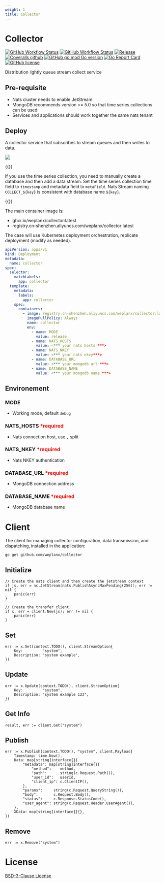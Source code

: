 ```yaml
---
weight: 1
title: Collector
---
```


# Collector

[![GitHub Workflow Status](https://img.shields.io/github/actions/workflow/status/weplanx/collector/release.yml?label=release&style=flat-square)](https://github.com/weplanx/collector/actions/workflows/release.yml)
[![GitHub Workflow Status](https://img.shields.io/github/actions/workflow/status/weplanx/collector/testing.yml?label=testing&style=flat-square)](https://github.com/weplanx/collector/actions/workflows/testing.yml)
[![Release](https://img.shields.io/github/v/release/weplanx/collector.svg?style=flat-square&include_prereleases)](https://github.com/weplanx/collector/releases)
[![Coveralls github](https://img.shields.io/coveralls/github/weplanx/collector.svg?style=flat-square)](https://coveralls.io/github/weplanx/collector)
[![GitHub go.mod Go version](https://img.shields.io/github/go-mod/go-version/weplanx/collector?style=flat-square)](https://github.com/weplanx/collector)
[![Go Report Card](https://goreportcard.com/badge/github.com/weplanx/collector?style=flat-square)](https://goreportcard.com/report/github.com/weplanx/collector)
[![GitHub license](https://img.shields.io/github/license/weplanx/collector?style=flat-square)](https://raw.githubusercontent.com/weplanx/collector/main/LICENSE)

Distribution lightly queue stream collect service

## Pre-requisite

- Nats cluster needs to enable JetStream
- MongoDB recommends version >= 5.0 so that time series collections can be used
- Services and applications should work together the same nats tenant

## Deploy

A collector service that subscribes to stream queues and then writes to data.

![](/images/extend/collector.png)

{{<hint info>}}

If you use the time series collection, you need to manually create a database and then add a data stream. 
Set the time series collection time field to `timestamp` and metadata field to `metaField`.
Nats Stream naming `COLLECT_${key}` is consistent with database name `${key}`.

{{</hint>}}

The main container image is:

- ghcr.io/weplanx/collector:latest
- registry.cn-shenzhen.aliyuncs.com/weplanx/collector:latest

The case will use Kubernetes deployment orchestration, replicate deployment (modify as needed).

```yaml
apiVersion: apps/v1
kind: Deployment
metadata:
  name: collector
spec:
  selector:
    matchLabels:
      app: collector
  template:
    metadata:
      labels:
        app: collector
    spec:
      containers:
        - image: registry.cn-shenzhen.aliyuncs.com/weplanx/collector:latest
          imagePullPolicy: Always
          name: collector
          env:
            - name: MODE
              value: release
            - name: NATS_HOSTS
              value: <*** your nats hosts ***>
            - name: NATS_NKEY
              value: <*** your nats nkey***>
            - name: DATABASE_URL
              value: <*** your mongodb url ***>
            - name: DATABASE_NAME
              value: <*** your mongodb name ***>
```

## Environement

### MODE

- Working mode, default `debug`

### NATS_HOSTS <font color="red">*required</font>

- Nats connection host, use `,` split

### NATS_NKEY <font color="red">*required</font>

- Nats NKEY authentication

### DATABASE_URL <font color="red">*required</font>

- MongoDB connection address

### DATABASE_NAME <font color="red">*required</font>

- MongoDB database name

# Client

The client for managing collector configuration, data transmission, and dispatching, installed in the application:

```shell
go get github.com/weplanx/collector
```

## Initialize

```golang
// Create the nats client and then create the jetstream context
if js, err = nc.JetStream(nats.PublishAsyncMaxPending(256)); err != nil {
    panic(err)
}

// Create the transfer client
if x, err = client.New(js); err != nil {
    panic(err)
}
```

## Set

```golang
err := x.Set(context.TODO(), client.StreamOption{
    Key:         "system",
    Description: "system example",
})
```

## Update

```golang
err := x.Update(context.TODO(), client.StreamOption{
    Key:         "system",
    Description: "system example 123",
})
```

## Get Info

```golang
result, err := client.Get("system")
```

## Publish

```golang
err := x.Publish(context.TODO(), "system", client.Payload{
    Timestamp: time.Now(),
    Data: map[string]interface{}{
        "metadata": map[string]interface{}{
            "method":    method,
            "path":      string(c.Request.Path()),
            "user_id":   userId,
            "client_ip": c.ClientIP(),
        },
        "params":     string(c.Request.QueryString()),
        "body":       c.Request.Body(),
        "status":     c.Response.StatusCode(),
        "user_agent": string(c.Request.Header.UserAgent()),
    },
    XData: map[string]interface{}{},
})
```

## Remove

```golang
err := x.Remove("system")
```

# License

[BSD-3-Clause License](https://github.com/weplanx/collector/blob/main/LICENSE)
